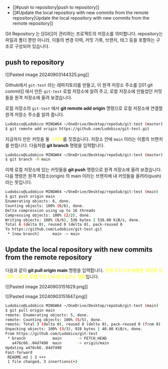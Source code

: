 - [[#push to repository|push to repository]]
- [[#Update the local repository with new commits from the remote repository|Update the local repository with new commits from the remote repository]]


Git Repository 는 [[Git]]이 관리하는 프로젝트의 저장소를 의미합니다. repository는 파일과 폴더 뿐만 아니라, 이들의 변경 이력, 커밋 기록, 브랜치, 태그 등을 포함하는 구조로 구성되어 있습니다.

## push to repository

![[Pasted image 20240903144325.png]]

Github에서 `git-test` 라는 레파지토리를 만들고, 이 원격 저장소 주소를 [[01 git commit]] 에서 만든 `git-test` 로컬 저장소에 알려 주고, 로컬 저장소에 만들었던 커밋들을 원격 저장소에 올려 보겠습니다.

로컬 저장소의 `git-test` 에서 **git remote add origin** 명령으로 로컬 저장소에 연결할 원격 저장소 주소를 알려 줍니다.

```bash
Ludobico@Ludobico MINGW64 ~/OneDrive/Desktop/repoSub/git-test (master)
$ git remote add origin https://github.com/Ludobico/git-test.git
```

지금까지 만든 커밋을 둘 <font color="#ffff00">브랜치</font>를 짓겠습니다. 저장소 안에 `main` 이라는 이름의 브랜치를 만듭니다. 다음처럼 **git branch** 명령을 입력합니다.

```bash
Ludobico@Ludobico MINGW64 ~/OneDrive/Desktop/repoSub/git-test (master)
$ git branch -M main
```

이제 로컬 저장소에 있는 커밋들을 **git push** 명령으로 원격 저장소에 올려 보겠습니다. 다음 명령은 원격 저장소(origin) 의 main 이라는 브랜치에 내 커밋들을 올려라(push)라는 뜻입니다.

```bash
Ludobico@Ludobico MINGW64 ~/OneDrive/Desktop/repoSub/git-test (main)
$ git push origin main
Enumerating objects: 6, done.
Counting objects: 100% (6/6), done.
Delta compression using up to 16 threads
Compressing objects: 100% (2/2), done.
Writing objects: 100% (6/6), 536 bytes | 536.00 KiB/s, done.
Total 6 (delta 0), reused 0 (delta 0), pack-reused 0
To https://github.com/Ludobico/git-test.git
 * [new branch]      main -> main
```

## Update the local repository with new commits from the remote repository

다음과 같이 **git pull origin main** 명령을 입력합니다. <font color="#ffff00">원격 저장소에 새로운 커밋이 있다면 그걸 내 로컬 저장소에 받아오라는 명령</font>입니다. 

![[Pasted image 20240903151629.png]]

![[Pasted image 20240903151647.png]]

```bash
Ludobico@Ludobico MINGW64 ~/OneDrive/Desktop/repoSub/git-test (main)
$ git pull origin main
remote: Enumerating objects: 5, done.
remote: Counting objects: 100% (5/5), done.
remote: Total 3 (delta 0), reused 0 (delta 0), pack-reused 0 (from 0)
Unpacking objects: 100% (3/3), 928 bytes | 40.00 KiB/s, done.
From https://github.com/Ludobico/git-test
 * branch            main       -> FETCH_HEAD
   a476c66..04d7490  main       -> origin/main
Updating a476c66..04d7490
Fast-forward
 README.md | 3 +++
 1 file changed, 3 insertions(+)
```

